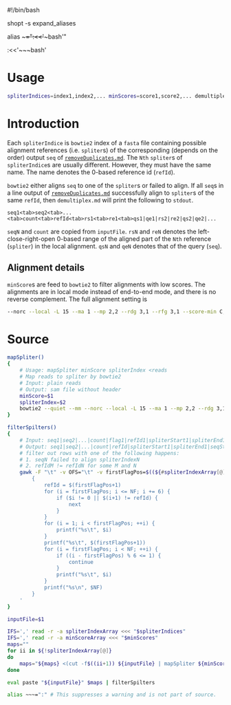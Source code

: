 #!/bin/bash

shopt -s expand_aliases

alias ~~~=":<<'~~~bash'"

:<<'~~~bash'

# Usage
```bash
spliterIndices=index1,index2,... minScores=score1,score2,... demultiplex.md inputFile >demultiplexFile
```

# Introduction
Each `spliterIndice` is `bowtie2` index of a `fasta` file containing possible alignment references (i.e. `spliter`s) of the corresponding (depends on the order) output `seq` of [`removeDuplicates.md`][`removeDuplicates.md`]. The `Nth` `spliter`s of `spliterIndice`s are usually different. However, they must have the same name. The name denotes the 0-based reference id (`refId`).

`bowtie2` either aligns `seq` to one of the `spliter`s or failed to align. If all `seq`s in a line output of [`removeDuplicates.md`][`removeDuplicates.md`] successfully align to `spliter`s of the same `refId`, then `demultiplex.md` will print the following to `stdout`.
```
seq1<tab>seq2<tab>...<tab>count<tab>refId<tab>rs1<tab>re1<tab>qs1|qe1|rs2|re2|qs2|qe2|...
```
`seqN` and `count` are copied from `inputFile`. `rsN` and `reN` denotes the left-close-right-open 0-based range of the aligned part of the `Nth` reference (`spliter`) in the local alignment. `qsN` and `qeN` denotes that of the query (`seq`).

## Alignment details
`minScore`s are feed to `bowtie2` to filter alignments with low scores. The alignments are in local mode instead of end-to-end mode, and there is no reverse complement. The full alignment setting is
```bash
--norc --local -L 15 --ma 1 --mp 2,2 --rdg 3,1 --rfg 3,1 --score-min C,scoreN
```

[`removeDuplicates.md`]: /sx_lcy/remove-duplicates/

# Source
~~~bash
mapSpliter()
{
    # Usage: mapSpliter minScore spliterIndex <reads
    # Map reads to spliter by bowtie2
    # Input: plain reads
    # Output: sam file without header
    minScore=$1
    spliterIndex=$2
    bowtie2 --quiet --mm --norc --local -L 15 --ma 1 --mp 2,2 --rdg 3,1 --rfg 3,1 --score-min C,${minScore} -r -x "${spliterIndex}" -U - 2>/dev/null | samtools view
}

filterSpilters()
{
    # Input: seq1|seq2|...|count|flag1|refId1|spliterStart1|spliterEnd1|seqStart1|seqEnd1|flag2|refId2|spliterStart2|spliterEnd2|seqStart2|seqEnd2|...
    # Output: seq1|seq2|...|count|refId|spliterStart1|spliterEnd1|seqStart1|seqEnd1|spliterStart2|spliterEnd2|seqStart2|seqEnd2|...
    # filter out rows with one of the following happens:
    # 1. seqN failed to align spliterIndexN
    # 2. refIdM != refIdN for some M and N
    gawk -F "\t" -v OFS="\t" -v firstFlagPos=$((${#spliterIndexArray[@]}+2)) '
        {
            refId = $(firstFlagPos+1)
            for (i = firstFlagPos; i <= NF; i += 6) {
                if ($i != 0 || $(i+1) != refId) {
                    next
                }
            }
            for (i = 1; i < firstFlagPos; ++i) {
                printf("%s\t", $i)
            }
            printf("%s\t", $(firstFlagPos+1))
            for (i = firstFlagPos; i < NF; ++i) {
                if ((i - firstFlagPos) % 6 <= 1) {
                    continue
                }
                printf("%s\t", $i)
            }
            printf("%s\n", $NF)
        }
    '
}

inputFile=$1

IFS=',' read -r -a spliterIndexArray <<< "$spliterIndices"
IFS=',' read -r -a minScoreArray <<< "$minScores"
maps=""
for ii in ${!spliterIndexArray[@]}
do
    maps="${maps} <(cut -f$((ii+1)) ${inputFile} | mapSpliter ${minScoreArray[$ii]} ${spliterIndexArray[$ii]} | gawk -f getAlignPos.awk)"
done

eval paste "${inputFile}" $maps | filterSpilters
~~~

~~~bash
alias ~~~=":" # This suppresses a warning and is not part of source.
~~~
